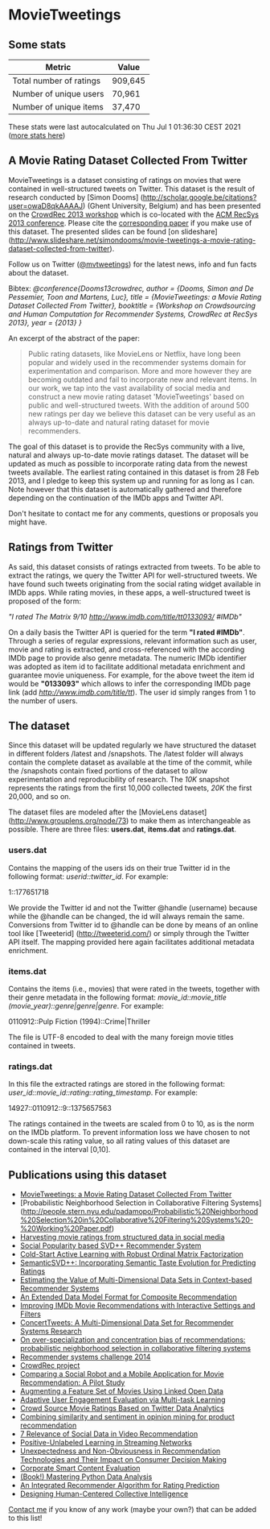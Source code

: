 # MovieTweetings
## Some stats

Metric | Value
--- | ---
Total number of ratings                 | 909,645
Number of unique users                  | 70,961
Number of unique items                  | 37,470
These stats were last autocalculated on Thu Jul 1 01:36:30 CEST 2021  ([more stats here](./stats.md))

## A Movie Rating Dataset Collected From Twitter

MovieTweetings is a dataset consisting of ratings on movies that were contained in well-structured tweets on Twitter. This dataset is the result of research conducted by [Simon Dooms] (http://scholar.google.be/citations?user=owaD8qkAAAAJ) (Ghent University, Belgium) and has been presented on the [CrowdRec 2013 workshop](http://crowdrec2013.noahlab.com.hk) which is co-located with the [ACM RecSys 2013 conference](http://recsys.acm.org/recsys13/). Please cite the [corresponding paper](http://crowdrec2013.noahlab.com.hk/papers/crowdrec2013_Dooms.pdf) if you make use of this dataset. The presented slides can be found [on slideshare] (http://www.slideshare.net/simondooms/movie-tweetings-a-movie-rating-dataset-collected-from-twitter).

Follow us on Twitter ([@mvtweetings](https://twitter.com/mvtweetings)) for the latest news, info and fun facts about the dataset.

Bibtex: *@conference{Dooms13crowdrec, author = {Dooms, Simon and De Pessemier, Toon and Martens, Luc}, title = {MovieTweetings: a Movie Rating Dataset Collected From Twitter}, booktitle = {Workshop on Crowdsourcing and Human Computation for Recommender Systems, CrowdRec at RecSys 2013}, year = {2013} }*

An excerpt of the abstract of the paper:

> Public rating datasets, like MovieLens or Netflix, have long been popular and widely used in the recommender systems domain for experimentation and comparison. More and more however they are becoming outdated and fail to incorporate new and relevant items. In our work, we tap into the vast availability of social media and construct a new movie rating dataset 'MovieTweetings' based on public and well-structured tweets. With the addition of around 500 new ratings per day we believe this dataset can be very useful as an always up-to-date and natural rating dataset for movie recommenders.

The goal of this dataset is to provide the RecSys community with a live, natural and always up-to-date movie ratings dataset. The dataset will be updated as much as possible to incorporate rating data from the newest tweets available. The earliest rating contained in this dataset is from 28 Feb 2013, and I pledge to keep this system up and running for as long as I can. Note however that this dataset is automatically gathered and therefore depending on the continuation of the IMDb apps and Twitter API.

Don't hesitate to contact me for any comments, questions or proposals you might have.

## Ratings from Twitter

As said, this dataset consists of ratings extracted from tweets. To be able to extract the ratings, we query the Twitter API for well-structured tweets. We have found such tweets originating from the social rating widget available in IMDb apps. While rating movies, in these apps, a well-structured tweet is proposed of the form:

*"I rated The Matrix 9/10 http://www.imdb.com/title/tt0133093/ #IMDb"*

On a daily basis the Twitter API is queried for the term **"I rated #IMDb"**. Through a series of regular expressions, relevant information such as user, movie and rating is extracted, and cross-referenced with the according IMDb page to provide also genre metadata. The numeric IMDb identifier was adopted as item id to facilitate additional metadata enrichment and guarantee movie uniqueness. For example, for the above tweet the item id would be **"0133093"** which allows to infer the corresponding IMDb page link (add *http://www.imdb.com/title/tt*). The user id simply ranges from 1 to the number of users.

## The dataset

Since this dataset will be updated regularly we have structured the dataset in different folders /latest and /snapshots. The /latest folder will always contain the complete dataset as available at the time of the commit, while the /snapshots contain fixed portions of the dataset to allow experimentation and reproducibility of research. The *10K* snapshot represents the ratings from the first 10,000 collected tweets, *20K* the first 20,000, and so on.

The dataset files are modeled after the [MovieLens dataset] (http://www.grouplens.org/node/73) to make them as interchangeable as possible. There are three files: **users.dat**, **items.dat** and **ratings.dat**.

### users.dat

Contains the mapping of the users ids on their true Twitter id in the following format: *userid::twitter_id*. For example:

1::177651718

We provide the Twitter id and not the Twitter @handle (username) because while the @handle can be changed, the id will always remain the same. Conversions from Twitter id to @handle can be done by means of an online tool like [Tweeterid] (http://tweeterid.com/) or simply through the Twitter API itself. The mapping provided here again facilitates additional metadata enrichment.

### items.dat

Contains the items (i.e., movies) that were rated in the tweets, together with their genre metadata in the following format: *movie_id::movie_title (movie_year)::genre|genre|genre*. For example:

0110912::Pulp Fiction (1994)::Crime|Thriller

The file is UTF-8 encoded to deal with the many foreign movie titles contained in tweets.

### ratings.dat

In this file the extracted ratings are stored in the following format: *user_id::movie_id::rating::rating_timestamp*. For example:

14927::0110912::9::1375657563

The ratings contained in the tweets are scaled from 0 to 10, as is the norm on the IMDb platform. To prevent information loss we have chosen to not down-scale this rating value, so all rating values of this dataset are contained in the interval [0,10].

## Publications using this dataset
- [MovieTweetings: a Movie Rating Dataset Collected From Twitter](http://crowdrec2013.noahlab.com.hk/papers/crowdrec2013_Dooms.pdf)
- [Probabilistic Neighborhood Selection in Collaborative Filtering Systems] (http://people.stern.nyu.edu/padamopo/Probabilistic%20Neighborhood%20Selection%20in%20Collaborative%20Filtering%20Systems%20-%20Working%20Paper.pdf)
- [Harvesting movie ratings from structured data in social media](http://dl.acm.org/citation.cfm?id=2559862)
- [Social Popularity based SVD++ Recommender System](http://research.ijcaonline.org/volume87/number14/pxc3894033.pdf)
- [Cold-Start Active Learning with Robust Ordinal Matrix Factorization](http://jmlr.org/proceedings/papers/v32/houlsby14-supp.zip)
- [SemanticSVD++: Incorporating Semantic Taste Evolution for Predicting Ratings](http://www.lancaster.ac.uk/staff/rowem/files/mrowe-wi2014.pdf)
- [Estimating the Value of Multi-Dimensional Data Sets in Context-based Recommender Systems](http://ceur-ws.org/Vol-1247/recsys14_poster7.pdf)
- [An Extended Data Model Format for Composite Recommendation](http://ceur-ws.org/Vol-1247/recsys14_poster20.pdf)
- [Improving IMDb Movie Recommendations with Interactive Settings and Filters](http://ceur-ws.org/Vol-1247/recsys14_poster19.pdf)
- [ConcertTweets: A Multi-Dimensional Data Set for Recommender Systems Research](http://people.stern.nyu.edu/padamopo/data/ConcertTweets.pdf)
- [On over-specialization and concentration bias of recommendations: probabilistic neighborhood selection in collaborative filtering systems](http://dl.acm.org/citation.cfm?id=2645752)
- [Recommender systems challenge 2014](http://dl.acm.org/citation.cfm?id=2645779)
- [CrowdRec project](http://crowdrec.eu/)
- [Comparing a Social Robot and a Mobile Application for Movie Recommendation: A Pilot Study](http://ceur-ws.org/Vol-1382/paper5.pdf)
- [Augmenting a Feature Set of Movies Using Linked Open Data](https://www.csw.inf.fu-berlin.de/ruleml2015-ceur/paper16.pdf)
- [Adaptive User Engagement Evaluation via Multi-task Learning](http://dl.acm.org/citation.cfm?id=2767785)
- [Crowd Source Movie Ratings Based on Twitter Data Analytics](http://csus-dspace.calstate.edu/bitstream/handle/10211.3/138435/2015HolikattiPriya.pdf)
- [Combining similarity and sentiment in opinion mining for product recommendation](http://link.springer.com/article/10.1007/s10844-015-0379-y)
- [7 Relevance of Social Data in Video Recommendation](https://comcast.app.box.com/recsystv-2015-xu)
- [Positive-Unlabeled Learning in Streaming Networks](http://www.kdd.org/kdd2016/subtopic/view/positive-unlabeled-learning-in-streaming-networks)
- [Unexpectedness and Non-Obviousness in Recommendation Technologies and Their Impact on Consumer Decision Making](http://people.stern.nyu.edu/padamopo/thesis_draft.pdf)
- [Corporate Smart Content Evaluation](http://www.diss.fu-berlin.de/docs/servlets/MCRFileNodeServlet/FUDOCS_derivate_000000006523/CSCStudie2016.pdf)
- [(Book!) Mastering Python Data Analysis](https://www.packtpub.com/big-data-and-business-intelligence/mastering-python-data-analysis)
- [An Integrated Recommender Algorithm for Rating Prediction](https://arxiv.org/pdf/1608.02021.pdf)
- [Designing Human-Centered Collective Intelligence](http://epublications.marquette.edu/cgi/viewcontent.cgi?article=1678&context=dissertations_mu)


[Contact me](http://twitter.com/sidooms) if you know of any work (maybe your own?) that can be added to this list!

